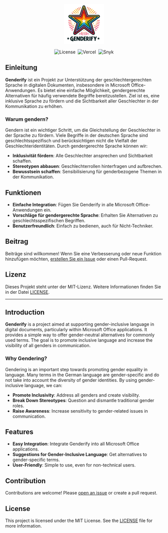 <p align="center"><img src="./assets/icon-128.png" alt="Logo"></p>

<p align="center">
  <img src="https://img.shields.io/badge/License-MIT-yellow?style=flat-square" alt="License">&nbsp;
  <img src="https://deploy-badge.vercel.app/vercel/genderify?root=genderify.html&style=flat-square" alt="Vercel">&nbsp;
  <img src="https://img.shields.io/badge/snyk-monitored-00008b?logo=snyk&style=flat-square" alt="Snyk">
</p>

## Einleitung
**Genderify** ist ein Projekt zur Unterstützung der geschlechtergerechten Sprache in digitalen Dokumenten, insbesondere in Microsoft Office-Anwendungen. Es bietet eine einfache Möglichkeit, gendergerechte Alternativen für häufig verwendete Begriffe bereitzustellen. Ziel ist es, eine inklusive Sprache zu fördern und die Sichtbarkeit aller Geschlechter in der Kommunikation zu erhöhen.

### Warum gendern?
Gendern ist ein wichtiger Schritt, um die Gleichstellung der Geschlechter in der Sprache zu fördern. Viele Begriffe in der deutschen Sprache sind geschlechtsspezifisch und berücksichtigen nicht die Vielfalt der Geschlechteridentitäten. Durch gendergerechte Sprache können wir:
- **Inklusivität fördern**: Alle Geschlechter ansprechen und Sichtbarkeit schaffen.
- **Stereotypen abbauen**: Geschlechterrollen hinterfragen und aufbrechen.
- **Bewusstsein schaffen**: Sensibilisierung für genderbezogene Themen in der Kommunikation.

## Funktionen
- **Einfache Integration**: Fügen Sie Genderify in alle Microsoft Office-Anwendungen ein.
- **Vorschläge für gendergerechte Sprache**: Erhalten Sie Alternativen zu geschlechtsspezifischen Begriffen.
- **Benutzerfreundlich**: Einfach zu bedienen, auch für Nicht-Techniker.

## Beitrag
Beiträge sind willkommen! Wenn Sie eine Verbesserung oder neue Funktion hinzufügen möchten, [erstellen Sie ein Issue](https://github.com/drachenpapa/zatacka/issues/new/choose) oder einen Pull-Request.

## Lizenz
Dieses Projekt steht unter der MIT-Lizenz. Weitere Informationen finden Sie in der Datei [LICENSE](LICENSE).

---

## Introduction
**Genderify** is a project aimed at supporting gender-inclusive language in digital documents, particularly within Microsoft Office applications. It provides a simple way to offer gender-neutral alternatives for commonly used terms. The goal is to promote inclusive language and increase the visibility of all genders in communication.

### Why Gendering?
Gendering is an important step towards promoting gender equality in language. Many terms in the German language are gender-specific and do not take into account the diversity of gender identities. By using gender-inclusive language, we can:
- **Promote Inclusivity**: Address all genders and create visibility.
- **Break Down Stereotypes**: Question and dismantle traditional gender roles.
- **Raise Awareness**: Increase sensitivity to gender-related issues in communication.

## Features
- **Easy Integration**: Integrate Genderify into all Microsoft Office applications.
- **Suggestions for Gender-Inclusive Language**: Get alternatives to gender-specific terms.
- **User-Friendly**: Simple to use, even for non-technical users.

## Contribution
Contributions are welcome! Please [open an issue](https://github.com/drachenpapa/zatacka/issues/new/choose) or create a pull request.

## License
This project is licensed under the MIT License. See the [LICENSE](LICENSE) file for more information.
